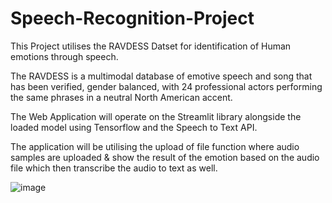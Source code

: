 # Speech-Recognition-Project

This Project utilises the RAVDESS Datset for identification of Human emotions through speech.

The RAVDESS is a multimodal database of emotive speech and song that has been verified, gender balanced, with 24 professional actors performing the same phrases in a neutral North American accent.

The Web Application will operate on the Streamlit library alongside the loaded model using Tensorflow and the Speech to Text API. 

The application will be utilising the upload of file function where audio samples are uploaded & show the result of the emotion based on the audio file which then transcribe the audio to text as well.

![image](https://github.com/juliuschanjq/Speech-Recognition-Project/assets/113488890/eed0b606-ea3f-4af0-8483-02c992a4e97b)
